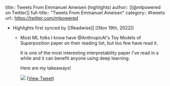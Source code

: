 title:: Tweets From Emmanuel Ameisen (highlights)
author:: [[@mlpowered on Twitter]]
full-title:: "Tweets From Emmanuel Ameisen"
category:: #tweets
url:: https://twitter.com/mlpowered

- Highlights first synced by [[Readwise]] [[Nov 19th, 2022]]
	- Most ML folks I know have @AnthropicAI's Toy Models of Superposition paper on their reading list, but too few have read it.
	  
	  It is one of the most interesting interpretability paper I've read in a while and it can benefit anyone using deep learning.
	  
	  Here are my takeaways! 
	  
	  ![](https://pbs.twimg.com/media/Ffds7TbVEAEP7GG.jpg) ([View Tweet](https://twitter.com/mlpowered/status/1582853643803336705))